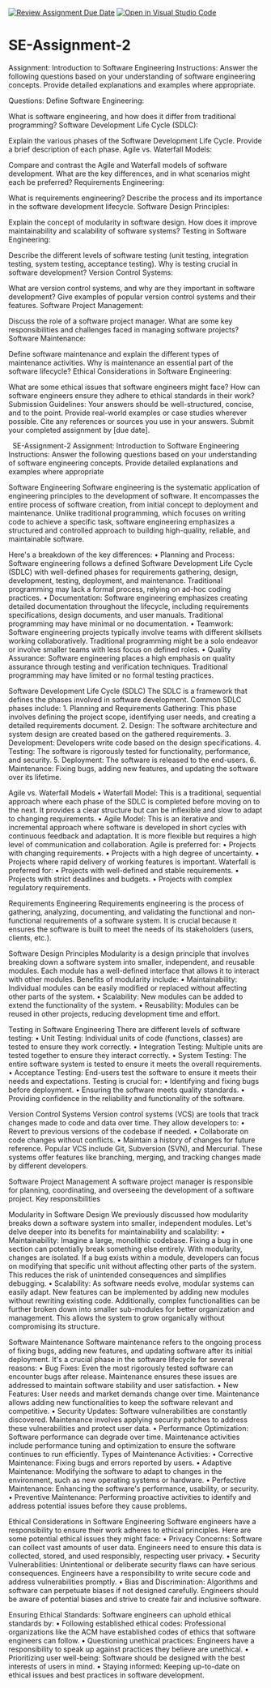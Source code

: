 [![Review Assignment Due Date](https://classroom.github.com/assets/deadline-readme-button-24ddc0f5d75046c5622901739e7c5dd533143b0c8e959d652212380cedb1ea36.svg)](https://classroom.github.com/a/-ucQIGTc)
[![Open in Visual Studio Code](https://classroom.github.com/assets/open-in-vscode-718a45dd9cf7e7f842a935f5ebbe5719a5e09af4491e668f4dbf3b35d5cca122.svg)](https://classroom.github.com/online_ide?assignment_repo_id=15220861&assignment_repo_type=AssignmentRepo)
# SE-Assignment-2
Assignment: Introduction to Software Engineering
Instructions:
Answer the following questions based on your understanding of software engineering concepts. Provide detailed explanations and examples where appropriate.

Questions:
Define Software Engineering:

What is software engineering, and how does it differ from traditional programming?
Software Development Life Cycle (SDLC):

Explain the various phases of the Software Development Life Cycle. Provide a brief description of each phase.
Agile vs. Waterfall Models:

Compare and contrast the Agile and Waterfall models of software development. What are the key differences, and in what scenarios might each be preferred?
Requirements Engineering:

What is requirements engineering? Describe the process and its importance in the software development lifecycle.
Software Design Principles:

Explain the concept of modularity in software design. How does it improve maintainability and scalability of software systems?
Testing in Software Engineering:

Describe the different levels of software testing (unit testing, integration testing, system testing, acceptance testing). Why is testing crucial in software development?
Version Control Systems:

What are version control systems, and why are they important in software development? Give examples of popular version control systems and their features.
Software Project Management:

Discuss the role of a software project manager. What are some key responsibilities and challenges faced in managing software projects?
Software Maintenance:

Define software maintenance and explain the different types of maintenance activities. Why is maintenance an essential part of the software lifecycle?
Ethical Considerations in Software Engineering:

What are some ethical issues that software engineers might face? How can software engineers ensure they adhere to ethical standards in their work?
Submission Guidelines:
Your answers should be well-structured, concise, and to the point.
Provide real-world examples or case studies wherever possible.
Cite any references or sources you use in your answers.
Submit your completed assignment by [due date].

 
SE-Assignment-2
Assignment: Introduction to Software Engineering Instructions: Answer the following questions based on your understanding of software engineering concepts. Provide detailed explanations and examples where appropriate 

Software Engineering
Software engineering is the systematic application of engineering principles to the development of software. It encompasses the entire process of software creation, from initial concept to deployment and maintenance. Unlike traditional programming, which focuses on writing code to achieve a specific task, software engineering emphasizes a structured and controlled approach to building high-quality, reliable, and maintainable software.


Here's a breakdown of the key differences:
    • Planning and Process: Software engineering follows a defined Software Development Life Cycle (SDLC) with well-defined phases for requirements gathering, design, development, testing, deployment, and maintenance. Traditional programming may lack a formal process, relying on ad-hoc coding practices. 
    • Documentation: Software engineering emphasizes creating detailed documentation throughout the lifecycle, including requirements specifications, design documents, and user manuals. Traditional programming may have minimal or no documentation. 
    • Teamwork: Software engineering projects typically involve teams with different skillsets working collaboratively. Traditional programming might be a solo endeavor or involve smaller teams with less focus on defined roles. 
    • Quality Assurance: Software engineering places a high emphasis on quality assurance through testing and verification techniques. Traditional programming may have limited or no formal testing practices. 


Software Development Life Cycle (SDLC)
The SDLC is a framework that defines the phases involved in software development. Common SDLC phases include:
    1. Planning and Requirements Gathering: This phase involves defining the project scope, identifying user needs, and creating a detailed requirements document. 
    2. Design: The software architecture and system design are created based on the gathered requirements. 
    3. Development: Developers write code based on the design specifications. 
    4. Testing: The software is rigorously tested for functionality, performance, and security. 
    5. Deployment: The software is released to the end-users. 
    6. Maintenance: Fixing bugs, adding new features, and updating the software over its lifetime. 


Agile vs. Waterfall Models
    • Waterfall Model: This is a traditional, sequential approach where each phase of the SDLC is completed before moving on to the next. It provides a clear structure but can be inflexible and slow to adapt to changing requirements.
    • Agile Model: This is an iterative and incremental approach where software is developed in short cycles with continuous feedback and adaptation. It is more flexible but requires a high level of communication and collaboration.
Agile is preferred for:
    • Projects with changing requirements. 
    • Projects with a high degree of uncertainty. 
    • Projects where rapid delivery of working features is important. 
Waterfall is preferred for:
    • Projects with well-defined and stable requirements. 
    • Projects with strict deadlines and budgets. 
    • Projects with complex regulatory requirements. 


Requirements Engineering
Requirements engineering is the process of gathering, analyzing, documenting, and validating the functional and non-functional requirements of a software system. It is crucial because it ensures the software is built to meet the needs of its stakeholders (users, clients, etc.).


Software Design Principles
Modularity is a design principle that involves breaking down a software system into smaller, independent, and reusable modules. Each module has a well-defined interface that allows it to interact with other modules. Benefits of modularity include:
    • Maintainability: Individual modules can be easily modified or replaced without affecting other parts of the system. 
    • Scalability: New modules can be added to extend the functionality of the system. 
    • Reusability: Modules can be reused in other projects, reducing development time and effort. 


Testing in Software Engineering
There are different levels of software testing:
    • Unit Testing: Individual units of code (functions, classes) are tested to ensure they work correctly. 
    • Integration Testing: Multiple units are tested together to ensure they interact correctly. 
    • System Testing: The entire software system is tested to ensure it meets the overall requirements. 
    • Acceptance Testing: End-users test the software to ensure it meets their needs and expectations. 
Testing is crucial for:
    • Identifying and fixing bugs before deployment. 
    • Ensuring the software meets quality standards. 
    • Providing confidence in the reliability and functionality of the software. 


Version Control Systems
Version control systems (VCS) are tools that track changes made to code and data over time. They allow developers to:
    • Revert to previous versions of the codebase if needed. 
    • Collaborate on code changes without conflicts. 
    • Maintain a history of changes for future reference. 
Popular VCS include Git, Subversion (SVN), and Mercurial. These systems offer features like branching, merging, and tracking changes made by different developers.


Software Project Management
A software project manager is responsible for planning, coordinating, and overseeing the development of a software project. Key responsibilities



Modularity in Software Design 
We previously discussed how modularity breaks down a software system into smaller, independent modules. Let's delve deeper into its benefits for maintainability and scalability:
    • Maintainability: Imagine a large, monolithic codebase. Fixing a bug in one section can potentially break something else entirely. With modularity, changes are isolated. If a bug exists within a module, developers can focus on modifying that specific unit without affecting other parts of the system. This reduces the risk of unintended consequences and simplifies debugging.
    • Scalability: As software needs evolve, modular systems can easily adapt. New features can be implemented by adding new modules without rewriting existing code. Additionally, complex functionalities can be further broken down into smaller sub-modules for better organization and management. This allows the system to grow organically without compromising its structure.


Software Maintenance
Software maintenance refers to the ongoing process of fixing bugs, adding new features, and updating software after its initial deployment. It's a crucial phase in the software lifecycle for several reasons:
    • Bug Fixes: Even the most rigorously tested software can encounter bugs after release. Maintenance ensures these issues are addressed to maintain software stability and user satisfaction.
    • New Features: User needs and market demands change over time. Maintenance allows adding new functionalities to keep the software relevant and competitive.
    • Security Updates: Software vulnerabilities are constantly discovered. Maintenance involves applying security patches to address these vulnerabilities and protect user data.
    • Performance Optimization: Software performance can degrade over time. Maintenance activities include performance tuning and optimization to ensure the software continues to run efficiently.
Types of Maintenance Activities:
    • Corrective Maintenance: Fixing bugs and errors reported by users.
    • Adaptive Maintenance: Modifying the software to adapt to changes in the environment, such as new operating systems or hardware.
    • Perfective Maintenance: Enhancing the software's performance, usability, or security.
    • Preventive Maintenance: Performing proactive activities to identify and address potential issues before they cause problems.


Ethical Considerations in Software Engineering
Software engineers have a responsibility to ensure their work adheres to ethical principles. Here are some potential ethical issues they might face:
    • Privacy Concerns: Software can collect vast amounts of user data. Engineers need to ensure this data is collected, stored, and used responsibly, respecting user privacy.
    • Security Vulnerabilities: Unintentional or deliberate security flaws can have serious consequences. Engineers have a responsibility to write secure code and address vulnerabilities promptly.
    • Bias and Discrimination: Algorithms and software can perpetuate biases if not designed carefully. Engineers should be aware of potential biases and strive to create fair and inclusive software.




Ensuring Ethical Standards:
Software engineers can uphold ethical standards by:
    • Following established ethical codes: Professional organizations like the ACM have established codes of ethics that software engineers can follow.
    • Questioning unethical practices: Engineers have a responsibility to speak up against practices they believe are unethical.
    • Prioritizing user well-being: Software should be designed with the best interests of users in mind.
    • Staying informed: Keeping up-to-date on ethical issues and best practices in software development.


